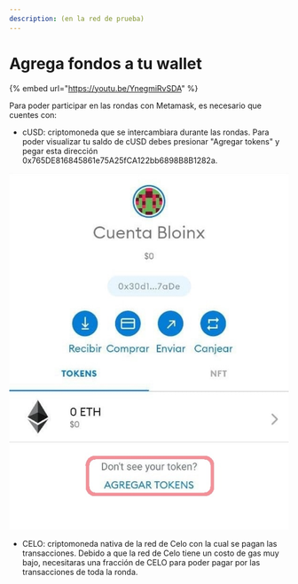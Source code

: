 ```yaml
---
description: (en la red de prueba)
---
```


# Agrega fondos a tu wallet

{% embed url="https://youtu.be/YnegmiRvSDA" %}

Para poder participar en las rondas con Metamask, es necesario que cuentes con:

* cUSD: criptomoneda que se intercambiara durante las rondas. Para poder visualizar tu saldo de cUSD debes presionar "Agregar tokens" y pegar esta dirección 0x765DE816845861e75A25fCA122bb6898B8B1282a.

![](../.gitbook/assets/3-cripto-1.jpg)

* CELO: criptomoneda nativa de la red de Celo con la cual se pagan las transacciones. Debido a que la red de Celo tiene un costo de gas muy bajo, necesitaras una fracción de CELO para poder pagar por las transacciones de toda la ronda.

